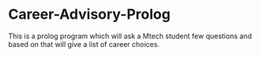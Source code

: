 # Career-Advisory-Prolog
This is a prolog program which will ask a Mtech student few questions and based on that will give a list of career choices. 
